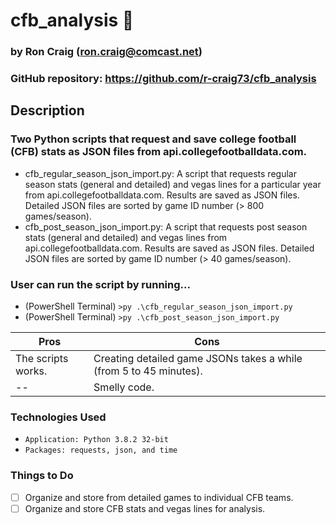 # cfb_analysis :football:

### by Ron Craig (ron.craig@comcast.net)
### GitHub repository: https://github.com/r-craig73/cfb_analysis

## Description
###  Two Python scripts that request and save college football (CFB) stats as JSON files from api.collegefootballdata.com.

* cfb_regular_season_json_import.py: A script that requests regular season stats (general and detailed) and vegas lines for a particular year from api.collegefootballdata.com.  Results are saved as JSON files.  Detailed JSON files are sorted by game ID number (> 800 games/season).
* cfb_post_season_json_import.py: A script that requests post season stats (general and detailed) and vegas lines from api.collegefootballdata.com.  Results are saved as JSON files.  Detailed JSON files are sorted by game ID number (> 40 games/season).

### User can run the script by running...
* (PowerShell Terminal) ```>py .\cfb_regular_season_json_import.py```
* (PowerShell Terminal) ```>py .\cfb_post_season_json_import.py```

Pros | Cons 
-----| -----
The scripts works. | Creating detailed game JSONs takes a while (from 5 to 45 minutes).
--   | Smelly code.

### Technologies Used
* ```Application: Python 3.8.2 32-bit```
* ```Packages: requests, json, and time```

### Things to Do
- [ ] Organize and store from detailed games to individual CFB teams.
- [ ] Organize and store CFB stats and vegas lines for analysis.
